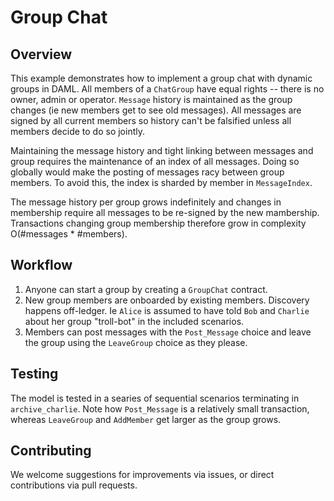 # Group Chat

## Overview

This example demonstrates how to implement a group chat with dynamic groups in DAML. All members of a `ChatGroup` have equal rights -- there is no owner, admin or operator. `Message` history is maintained as the group changes (ie new members get to see old messages). All messages are signed by all current members so history can't be falsified unless all members decide to do so jointly.

Maintaining the message history and tight linking between messages and group requires the maintenance of an index of all messages. Doing so globally would make the posting of messages racy between group members. To avoid this, the index is sharded by member in `MessageIndex`.

The message history per group grows indefinitely and changes in membership require all messages to be re-signed by the new mambership. Transactions changing group membership therefore grow in complexity O(#messages * #members).

## Workflow
1. Anyone can start a group by creating a `GroupChat` contract.
2. New group members are onboarded by existing members. Discovery happens off-ledger. Ie `Alice` is assumed to have told `Bob` and `Charlie` about her group "troll-bot" in the included scenarios.
3. Members can post messages with the `Post_Message` choice and leave the group using the `LeaveGroup` choice as they please.

## Testing
The model is tested in a searies of sequential scenarios terminating in `archive_charlie`. Note how `Post_Message` is a relatively small transaction, whereas `LeaveGroup` and `AddMember` get larger as the group grows.


## Contributing
We welcome suggestions for improvements via issues, or direct contributions via pull requests.

